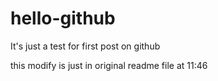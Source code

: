 # hello-github
It's just a test for first post on github

this modify is just in original readme file at 11:46

